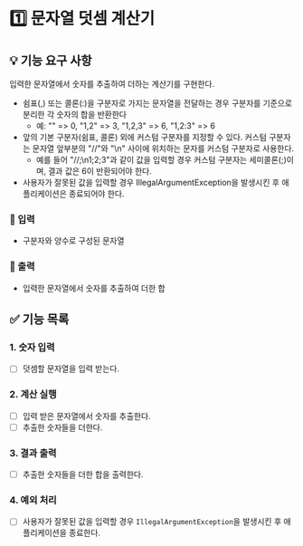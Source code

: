 # 1️⃣ 문자열 덧셈 계산기

## 💡 기능 요구 사항
입력한 문자열에서 숫자를 추출하여 더하는 계산기를 구현한다.
- 쉼표(,) 또는 콜론(:)을 구분자로 가지는 문자열을 전달하는 경우 구분자를 기준으로 분리한 각 숫자의 합을 반환한다
  - 예: "" => 0, "1,2" => 3, "1,2,3" => 6, "1,2:3" => 6
- 앞의 기본 구분자(쉼표, 콜론) 외에 커스텀 구분자를 지정할 수 있다. 커스텀 구분자는 문자열 앞부분의 "//"와 "\n" 사이에 위치하는 문자를 커스텀 구분자로 사용한다. 
  - 예를 들어 "//;\n1;2;3"과 같이 값을 입력할 경우 커스텀 구분자는 세미콜론(;)이며, 결과 값은 6이 반환되어야 한다.
- 사용자가 잘못된 값을 입력할 경우 IllegalArgumentException을 발생시킨 후 애플리케이션은 종료되어야 한다.

### 🎯 입력
- 구분자와 양수로 구성된 문자열
### 🎯 출력
- 입력한 문자열에서 숫자를 추출하여 더한 합

## ✅ 기능 목록

### 1. 숫자 입력
- [ ] 덧셈할 문자열을 입력 받는다.

### 2. 계산 실행
- [ ] 입력 받은 문자열에서 숫자를 추출한다.
- [ ] 추출한 숫자들을 더한다. 

### 3. 결과 출력
- [ ] 추출한 숫자들을 더한 합을 출력한다.

### 4. 예외 처리
- [ ] 사용자가 잘못된 값을 입력할 경우 `IllegalArgumentException`을 발생시킨 후 애플리케이션을 종료한다.